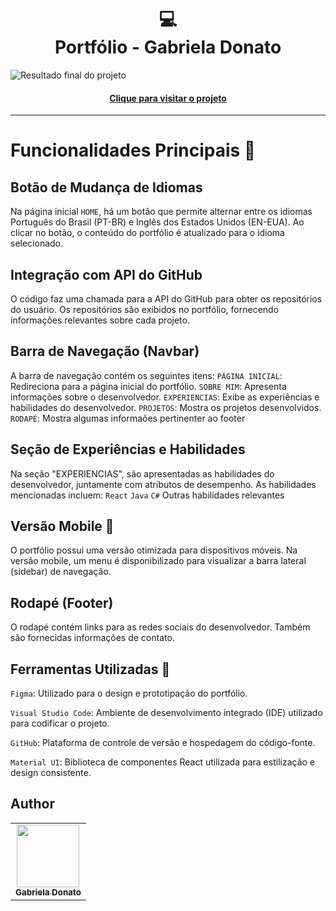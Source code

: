 <h1 align="center">
  💻<br>Portfólio - Gabriela Donato
</h1>

![Resultado final do projeto]()

<h4 align="center"><a href="">Clique para visitar o projeto</a></h4>

---
# Funcionalidades Principais :open_file_folder:

## Botão de Mudança de Idiomas

Na página inicial `HOME`, há um botão que permite alternar entre os idiomas Português do Brasil (PT-BR) e Inglês dos Estados Unidos (EN-EUA).
Ao clicar no botão, o conteúdo do portfólio é atualizado para o idioma selecionado.

## Integração com API do GitHub

O código faz uma chamada para a API do GitHub para obter os repositórios do usuário.
Os repositórios são exibidos no portfólio, fornecendo informações relevantes sobre cada projeto.

## Barra de Navegação (Navbar)

A barra de navegação contém os seguintes itens:
`PÁGINA INICIAL`: Redireciona para a página inicial do portfólio.
`SOBRE MIM`: Apresenta informações sobre o desenvolvedor.
`EXPERIENCIAS`: Exibe as experiências e habilidades do desenvolvedor.
`PROJETOS`: Mostra os projetos desenvolvidos.
`RODAPÉ`: Mostra algumas informaões pertinenter ao footer

## Seção de Experiências e Habilidades

Na seção "EXPERIENCIAS", são apresentadas as habilidades do desenvolvedor, juntamente com atributos de desempenho.
As habilidades mencionadas incluem:
`React`
`Java`
`C#`
Outras habilidades relevantes

## Versão Mobile :iphone:

O portfólio possui uma versão otimizada para dispositivos móveis.
Na versão mobile, um menu é disponibilizado para visualizar a barra lateral (sidebar) de navegação.

## Rodapé (Footer)

O rodapé contém links para as redes sociais do desenvolvedor.
Também são fornecidas informações de contato.

## Ferramentas Utilizadas :wrench:

`Figma`: Utilizado para o design e prototipação do portfólio.

`Visual Studio Code`: Ambiente de desenvolvimento integrado (IDE) utilizado para codificar o projeto.

`GitHub`: Plataforma de controle de versão e hospedagem do código-fonte.

`Material UI`: Biblioteca de componentes React utilizada para estilização e design consistente.

<h2>Author</h2>

<table>
  <tr>
    <td align="center">
      <a href="https://github.com/GabsDonato">
        <img src="" width="100px;" alt=""/><br>
        <sub>
          <b>Gabriela Donato</b>
        </sub>
      </a>
    </td>
  </tr>
</table>
